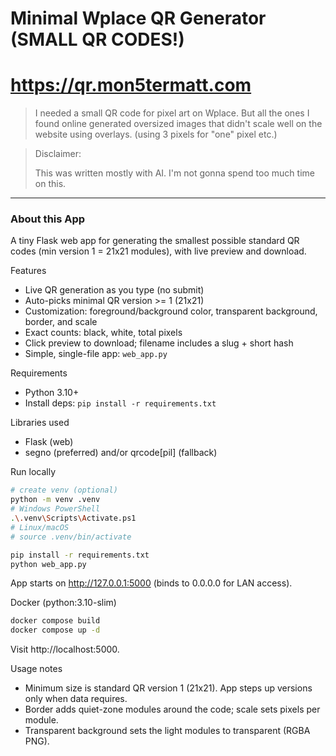 # Minimal Wplace QR Generator (SMALL QR CODES!)

# https://qr.mon5termatt.com

> I needed a small QR code for pixel art on Wplace. But all the ones I found online generated oversized images that didn't scale well on the website using overlays. (using 3 pixels for "one" pixel etc.)

> Disclaimer:
> 
> This was written mostly with AI. I'm not gonna spend too much time on this. 

---

### About this App

A tiny Flask web app for generating the smallest possible standard QR codes (min version 1 = 21x21 modules), with live preview and download.

Features
- Live QR generation as you type (no submit)
- Auto-picks minimal QR version >= 1 (21x21)
- Customization: foreground/background color, transparent background, border, and scale
- Exact counts: black, white, total pixels
- Click preview to download; filename includes a slug + short hash
- Simple, single-file app: `web_app.py`

Requirements
- Python 3.10+
- Install deps: `pip install -r requirements.txt`

Libraries used
- Flask (web)
- segno (preferred) and/or qrcode[pil] (fallback)

Run locally
```bash
# create venv (optional)
python -m venv .venv
# Windows PowerShell
.\.venv\Scripts\Activate.ps1
# Linux/macOS
# source .venv/bin/activate

pip install -r requirements.txt
python web_app.py
```
App starts on http://127.0.0.1:5000 (binds to 0.0.0.0 for LAN access).

Docker (python:3.10-slim)
```bash
docker compose build
docker compose up -d
```
Visit http://localhost:5000.

Usage notes
- Minimum size is standard QR version 1 (21x21). App steps up versions only when data requires.
- Border adds quiet-zone modules around the code; scale sets pixels per module.
- Transparent background sets the light modules to transparent (RGBA PNG).